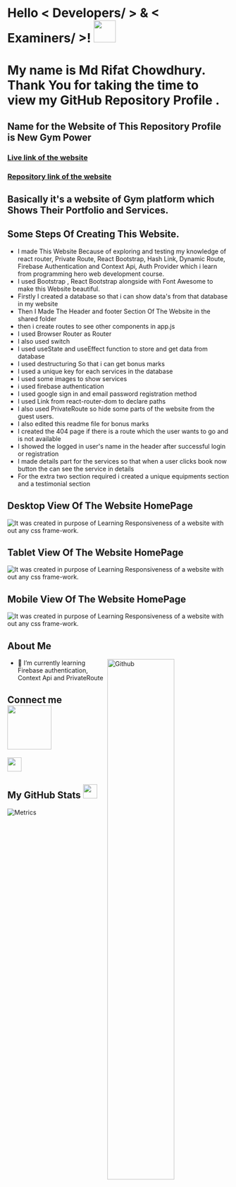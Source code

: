 <h1> Hello   < Developers/ > & < Examiners/ >! <img src = "https://raw.githubusercontent.com/MartinHeinz/MartinHeinz/master/wave.gif" width = 50px> </h1>
<p align='center'>

</p>
<div size='20px'> <h1> My name is Md Rifat Chowdhury. Thank You for taking the time to view my GitHub Repository Profile . </h1>
</div>

<h2> Name for the Website of This Repository Profile is New Gym Power </h2>
<h3> <a href = 'https://new-gym-power.web.app/'> Live link of the website</a> </h3>
  <h3> <a href = 'https://github.com/MdRifatchimu/new-gym-power'> Repository link of the website</a> </h3>
  
<h2>Basically it's a website of Gym platform which Shows Their Portfolio and Services.</h2>
<h2>Some Steps Of Creating This Website.</h2>
<ul>
<li>I made This Website Because of exploring and testing my knowledge of react router, Private Route, React Bootstrap, Hash Link, Dynamic Route, Firebase Authentication and Context Api, Auth Provider which i learn from programming hero web development course. </li>
<li>I used Bootstrap , React Bootstrap alongside with Font Awesome to make this Website beautiful.</li>
<li>Firstly I created a database so that i can show data's from that database in my website </li>
<li>Then I Made The Header and footer Section Of The Website in the shared folder</li>
<li>then i create routes to see other components in app.js</li>
<li>I used Browser Router as Router</li>
<li> I also used switch </li>
<li>I used useState and useEffect function to store and get data from database</li>
<li>I used destructuring So that i can get bonus marks</li>
<li>I used a unique key for each services in the database</li>
<li>I used some images to show services </li>

<li>i used firebase authentication</li>
<li>I used google sign in and email password registration method </li>
<li>I used Link from react-router-dom to declare paths</li>
<li>I also used PrivateRoute so hide some parts of the  website from the guest users.</li>
<li>I also edited this readme file for bonus marks</li>
<li>I created the 404 page if there is a route which the user wants to go and is not available</li>
<li>I showed the logged in user's name in the header after successful login or registration</li>
<li>I made details part for the services so that when a user clicks  book now button the can see the service in details</li>
<li>For the extra two section required i created  a unique equipments section and a testimonial section</li>

</ul>
<h2> Desktop View Of The Website HomePage</h2>

![It was created in purpose of Learning  Responsiveness of a website with out any css frame-work.](https://i.ibb.co/BLyN9qX/1.png)

<h2> Tablet View Of The Website HomePage</h2>

![It was created in purpose of Learning  Responsiveness of a website with out any css frame-work.](https://i.ibb.co/V2ZmwPw/2.png)

<h2> Mobile View Of The Website HomePage</h2>

![It was created in purpose of Learning  Responsiveness of a website with out any css frame-work.](https://i.ibb.co/519cp6X/3.png)

<h2> About Me</h2>

<img width="55%" align="right" alt="Github" src="https://raw.githubusercontent.com/onimur/.github/master/.resources/git-header.svg" />

- 🌱 I’m currently learning Firebase authentication, Context Api and PrivateRoute
<h2> Connect  me <img src='https://raw.githubusercontent.com/ShahriarShafin/ShahriarShafin/main/Assets/handshake.gif' width="100px"> </h2>
<a href = 'https://www.github.com/MdRifatchimu'> <img width = '32px' align= 'center' src="https://raw.githubusercontent.com/rahulbanerjee26/githubAboutMeGenerator/main/icons/github.svg"/>
</a>

<h2> My GitHub Stats <img src='https://media1.giphy.com/media/du3J3cXyzhj75IOgvA/giphy.gif?cid=ecf05e47x2g034i9pzwtzzsd3xgg2w9nr94t4tflbbgo3008&rid=giphy.gif' width='32px'> </h2>

![Metrics](https://metrics.lecoq.io/MdRifatchimu?template=terminal&base.header=0&base.activity=0&base.repositories=0&base.metadata=0&languages=1&languages.limit=8&languages.colors=github&languages.threshold=0%25&config.timezone=America%2FToronto)
